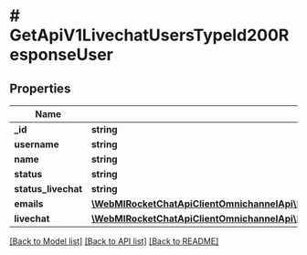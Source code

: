 # # GetApiV1LivechatUsersTypeId200ResponseUser

## Properties

Name | Type | Description | Notes
------------ | ------------- | ------------- | -------------
**_id** | **string** |  | [optional]
**username** | **string** |  | [optional]
**name** | **string** |  | [optional]
**status** | **string** |  | [optional]
**status_livechat** | **string** |  | [optional]
**emails** | [**\WebMIRocketChatApiClientOmnichannelApi\Model\GetApiV1LivechatUsersTypeId200ResponseUserEmailsInner[]**](GetApiV1LivechatUsersTypeId200ResponseUserEmailsInner.md) |  | [optional]
**livechat** | [**\WebMIRocketChatApiClientOmnichannelApi\Model\GetApiV1LivechatUsersTypeId200ResponseUserLivechat**](GetApiV1LivechatUsersTypeId200ResponseUserLivechat.md) |  | [optional]

[[Back to Model list]](../../README.md#models) [[Back to API list]](../../README.md#endpoints) [[Back to README]](../../README.md)
